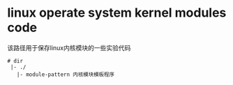 # linux operate system kernel modules code
该路径用于保存linux内核模块的一些实验代码
~~~shell
# dir
 |- ./
   |- module-pattern 内核模块模板程序
~~~
